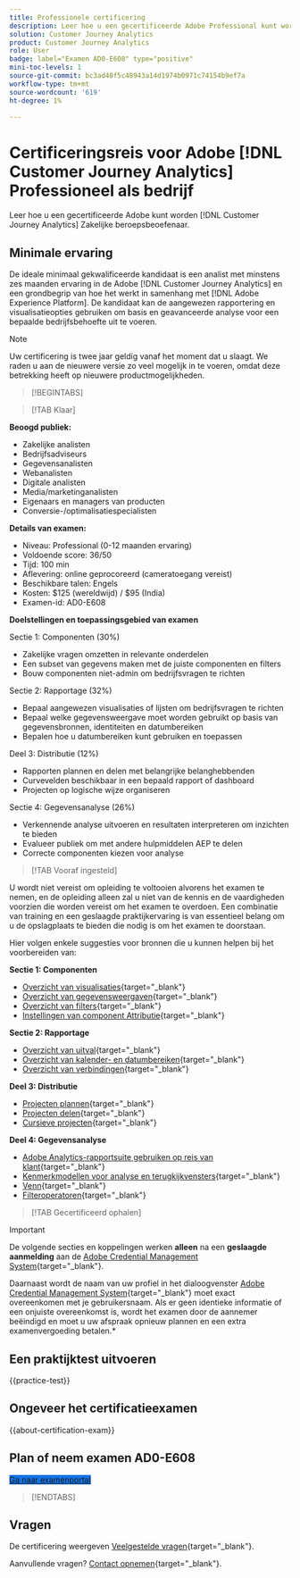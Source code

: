 ```yaml
---
title: Professionele certificering
description: Leer hoe u een gecertificeerde Adobe Professional kunt worden in [!DNL Customer Journey Analytics]
solution: Customer Journey Analytics
product: Customer Journey Analytics
role: User
badge: label="Examen AD0-E608" type="positive"
mini-toc-levels: 1
source-git-commit: bc3ad48f5c48943a14d1974b0971c74154b9ef7a
workflow-type: tm+mt
source-wordcount: '619'
ht-degree: 1%

---
```


# Certificeringsreis voor Adobe [!DNL Customer Journey Analytics] Professioneel als bedrijf

Leer hoe u een gecertificeerde Adobe kunt worden [!DNL Customer Journey Analytics] Zakelijke beroepsbeoefenaar.

## Minimale ervaring

De ideale minimaal gekwalificeerde kandidaat is een analist met minstens zes maanden ervaring in de Adobe [!DNL Customer Journey Analytics] en een grondbegrip van hoe het werkt in samenhang met [!DNL Adobe Experience Platform]. De kandidaat kan de aangewezen rapportering en visualisatieopties gebruiken om basis en geavanceerde analyse voor een bepaalde bedrijfsbehoefte uit te voeren.

>[!NOTE]
>
>Uw certificering is twee jaar geldig vanaf het moment dat u slaagt. We raden u aan de nieuwere versie zo veel mogelijk in te voeren, omdat deze betrekking heeft op nieuwere productmogelijkheden.

>[!BEGINTABS]

>[!TAB Klaar]

**Beoogd publiek:**

* Zakelijke analisten
* Bedrijfsadviseurs
* Gegevensanalisten
* Webanalisten
* Digitale analisten
* Media/marketinganalisten
* Eigenaars en managers van producten
* Conversie-/optimalisatiespecialisten

**Details van examen:**

* Niveau: Professional (0-12 maanden ervaring)
* Voldoende score: 36/50
* Tijd: 100 min
* Aflevering: online geprocoreerd (cameratoegang vereist)
* Beschikbare talen: Engels
* Kosten: $125 (wereldwijd) / $95 (India)
* Examen-id: AD0-E608

**Doelstellingen en toepassingsgebied van examen**

Sectie 1: Componenten (30%)

* Zakelijke vragen omzetten in relevante onderdelen
* Een subset van gegevens maken met de juiste componenten en filters
* Bouw componenten niet-admin om bedrijfsvragen te richten

Sectie 2: Rapportage (32%)

* Bepaal aangewezen visualisaties of lijsten om bedrijfsvragen te richten
* Bepaal welke gegevensweergave moet worden gebruikt op basis van gegevensbronnen, identiteiten en datumbereiken
* Bepalen hoe u datumbereiken kunt gebruiken en toepassen

Deel 3: Distributie (12%)

* Rapporten plannen en delen met belangrijke belanghebbenden
* Curvevelden beschikbaar in een bepaald rapport of dashboard
* Projecten op logische wijze organiseren

Sectie 4: Gegevensanalyse (26%)

* Verkennende analyse uitvoeren en resultaten interpreteren om inzichten te bieden
* Evalueer publiek om met andere hulpmiddelen AEP te delen
* Correcte componenten kiezen voor analyse

>[!TAB Vooraf ingesteld]

U wordt niet vereist om opleiding te voltooien alvorens het examen te nemen, en de opleiding alleen zal u niet van de kennis en de vaardigheden voorzien die worden vereist om het examen te overdoen. Een combinatie van training en een geslaagde praktijkervaring is van essentieel belang om u de opslagplaats te bieden die nodig is om het examen te doorstaan.

Hier volgen enkele suggesties voor bronnen die u kunnen helpen bij het voorbereiden van:

**Sectie 1: Componenten**

* [Overzicht van visualisaties](https://experienceleague.adobe.com/docs/analytics-platform/using/cja-workspace/visualizations/freeform-analysis-visualizations.html){target="_blank"}
* [Overzicht van gegevensweergaven](https://experienceleague.adobe.com/docs/analytics-platform/using/cja-dataviews/data-views.html){target="_blank"}
* [Overzicht van filters](https://experienceleague.adobe.com/docs/analytics-platform/using/cja-components/cja-filters/filters-overview.html){target="_blank"}
* [Instellingen van component Attributie](https://experienceleague.adobe.com/docs/analytics-platform/using/cja-dataviews/component-settings/attribution.html){target="_blank"}

**Sectie 2: Rapportage**

* [Overzicht van uitval](https://experienceleague.adobe.com/docs/analytics-platform/using/cja-workspace/visualizations/fallout/fallout-flow.html){target="_blank"}
* [Overzicht van kalender- en datumbereiken](https://experienceleague.adobe.com/docs/analytics-platform/using/cja-components/cja-date-ranges/calendar.html){target="_blank"}
* [Overzicht van verbindingen](https://experienceleague.adobe.com/docs/analytics-platform/using/cja-connections/overview.html){target="_blank"}

**Deel 3: Distributie**

* [Projecten plannen](https://experienceleague.adobe.com/docs/analytics-platform/using/cja-workspace/curate-share/t-schedule-report.html){target="_blank"}
* [Projecten delen](https://experienceleague.adobe.com/docs/analytics-platform/using/cja-workspace/curate-share/share-projects.html){target="_blank"}
* [Cursieve projecten](https://experienceleague.adobe.com/docs/analytics-platform/using/cja-workspace/curate-share/curate.html){target="_blank"}

**Deel 4: Gegevensanalyse**

* [Adobe Analytics-rapportsuite gebruiken op reis van klant](https://experienceleague.adobe.com/docs/analytics-platform/using/compare-aa-cja/cja-aa-comparison/aa-data-in-cja.html){target="_blank"}
* [Kenmerkmodellen voor analyse en terugkijkvensters](https://experienceleague.adobe.com/docs/analytics/analyze/analysis-workspace/attribution/models.html?lang=en%22%3ehttps://experienceleague.adobe.com/docs/analytics/analyze/analysis-workspace/attribution/models.html){target="_blank"}
* [Venn](https://experienceleague.adobe.com/docs/analytics/analyze/analysis-workspace/visualizations/venn.html){target="_blank"}
* [Filteroperatoren](https://experienceleague.adobe.com/docs/analytics-platform/using/cja-components/cja-filters/operators.html){target="_blank"}

>[!TAB Gecertificeerd ophalen]

>[!IMPORTANT]
>
>De volgende secties en koppelingen werken **alleen** na een **geslaagde aanmelding** aan de [Adobe Credential Management System](https://www.certmetrics.com/adobe){target="_blank"}.
>
>Daarnaast wordt de naam van uw profiel in het dialoogvenster [Adobe Credential Management System](https://www.certmetrics.com/adobe){target="_blank"} moet exact overeenkomen met je gebruikersnaam. Als er geen identieke informatie of een onjuiste overeenkomst is, wordt het examen door de aannemer beëindigd en moet u uw afspraak opnieuw plannen en een extra examenvergoeding betalen.*


## Een praktijktest uitvoeren

{{practice-test}}

## Ongeveer het certificatieexamen

{{about-certification-exam}}

## Plan of neem examen AD0-E608

<a href="https://www.certmetrics.com/adobe/candidate/examity_sso.aspx?eid=AD0-E608" target="_blank" class="spectrum-Button spectrum-Button--fill spectrum-Button--accent spectrum-Button--sizeM is-margin-bottom-big-big at-element-click-tracking" style="background-color:#1473E6">

<span class="spectrum-Button-label has-no-wrap">
   Ga naar examenportal
</span>
</a>

>[!ENDTABS]

## Vragen

De certificering weergeven [Veelgestelde vragen](https://experienceleague.adobe.com/docs/certification/certification/faq.html){target="_blank"}.

Aanvullende vragen? [Contact opnemen](mailto:certif@adobe.com){target="_blank"}.
